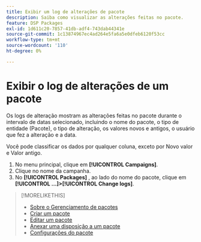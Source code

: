 ```yaml
---
title: Exibir um log de alterações de pacote
description: Saiba como visualizar as alterações feitas no pacote.
feature: DSP Packages
exl-id: 1d611c20-7857-41db-adf4-743dab44341e
source-git-commit: 1c13874967ec4ad264e5fa6a5e0dfeb6120f53cc
workflow-type: tm+mt
source-wordcount: '110'
ht-degree: 0%

---
```


# Exibir o log de alterações de um pacote

Os logs de alteração mostram as alterações feitas no pacote durante o intervalo de datas selecionado, incluindo o nome do pacote, o tipo de entidade (Pacote), o tipo de alteração, os valores novos e antigos, o usuário que fez a alteração e a data.

Você pode classificar os dados por qualquer coluna, exceto por Novo valor e Valor antigo.

1. No menu principal, clique em **[!UICONTROL Campaigns]**.
1. Clique no nome da campanha.
1. No **[!UICONTROL Packages]** , ao lado do nome do pacote, clique em  **[!UICONTROL ...]>[!UICONTROL Change logs]**.

>[!MORELIKETHIS]
>
>* [Sobre o Gerenciamento de pacotes](package-about.md)
>* [Criar um pacote](package-create.md)
>* [Editar um pacote](package-edit.md)
>* [Anexar uma disposição a um pacote](package-attach-placement.md)
>* [Configurações do pacote](package-settings.md)

